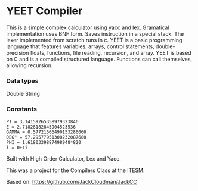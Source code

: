 # YEET Compiler
This is a simple complex calculator using yacc and lex. Gramatical implementation uses BNF form. Saves instruction in a special stack. The lexer implemented from scratch runs in c.  YEET is a basic programming language that features variables, arrays, control statements, double-precision floats, functions, file reading, recursion, and array. YEET is based on C and is a compiled structured language. Functions can call themselves, allowing recursion.
### Data types
Double
String 
### Constants
```
PI = 3.14159265358979323846
E = 2.71828182845904523536
GAMMA = 0.57721566490153286060
DEG" = 57.29577951308232087680
PHI = 1.6180339887498948*820
i = 0+1i
```

Built with High Order Calculator, Lex and Yacc.

This was a project for the Compilers Class at the ITESM. 

Based on: https://github.com/JackCloudman/JackCC